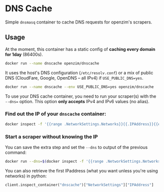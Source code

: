DNS Cache
===

Simple `dnsmasq` container to cache DNS requests for openzim's scrapers.

## Usage

At the moment, this container has a static config of **caching every domain for 1day** (86400s).

``` sh
docker run --name dnscache openzim/dnscache
```

It uses the host's DNS configuration (`/etc/resolv.conf`) or a mix of public DNS (CloudFare, Google, OpenDNS – all IPv4) if `USE_PUBLIC_DNS=yes`.

``` sh
docker run --name dnscache --env USE_PUBLIC_DNS=yes openzim/dnscache
```

To use your DNS cache container, you need to run your scraper(s) with the `--dns=` option. This option **only accepts** IPv4 and IPv6 values (no alias).

### Find out the IP of your `dnscache` container:

```sh
docker inspect -f '{{range .NetworkSettings.Networks}}{{.IPAddress}}{{end}}' dnscache
```

### Start a scraper without knowing the IP

You can save the extra step and set the `--dns` to output of the previous command:

``` sh
docker run --dns=$(docker inspect -f '{{range .NetworkSettings.Networks}}{{.IPAddress}}{{end}}' dnscache) openzim/mwoffliner
```

You can also retrieve the first IPaddress (what you want unless you're using networks) in python:

``` py
client.inspect_container("dnscache")["NetworkSettings"]["IPAddress"]
```
